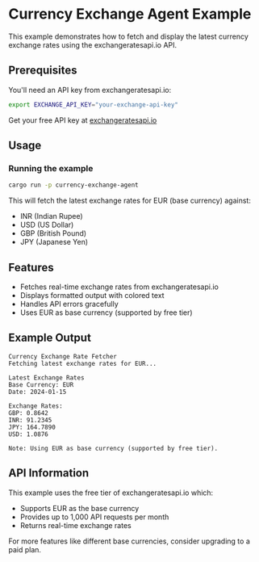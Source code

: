 # Currency Exchange Agent Example

This example demonstrates how to fetch and display the latest currency exchange rates using the exchangeratesapi.io API.

## Prerequisites

You'll need an API key from exchangeratesapi.io:

```bash
export EXCHANGE_API_KEY="your-exchange-api-key"
```

Get your free API key at [exchangeratesapi.io](https://exchangeratesapi.io/)

## Usage

### Running the example

```bash
cargo run -p currency-exchange-agent
```

This will fetch the latest exchange rates for EUR (base currency) against:
- INR (Indian Rupee)
- USD (US Dollar)
- GBP (British Pound)
- JPY (Japanese Yen)

## Features

- Fetches real-time exchange rates from exchangeratesapi.io
- Displays formatted output with colored text
- Handles API errors gracefully
- Uses EUR as base currency (supported by free tier)

## Example Output

```
Currency Exchange Rate Fetcher
Fetching latest exchange rates for EUR...

Latest Exchange Rates
Base Currency: EUR
Date: 2024-01-15

Exchange Rates:
GBP: 0.8642
INR: 91.2345
JPY: 164.7890
USD: 1.0876

Note: Using EUR as base currency (supported by free tier).
```

## API Information

This example uses the free tier of exchangeratesapi.io which:
- Supports EUR as the base currency
- Provides up to 1,000 API requests per month
- Returns real-time exchange rates

For more features like different base currencies, consider upgrading to a paid plan.
